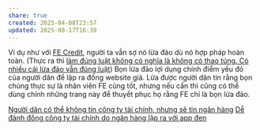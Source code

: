 ```yaml
---
share: true
created: 2025-04-08T23:57
updated: 2025-08-17T16:39
---
```

Ví dụ như với [FE Credit](../../../%F0%9F%93%9CT%C3%A0i%20nguy%C3%AAn/T%C3%ACnh%20h%C3%ACnh%20%E1%BB%9F%20Vi%E1%BB%87t%20Nam/L%C4%A9nh%20v%E1%BB%B1c%20c%E1%BB%A5%20th%E1%BB%83/T%E1%BB%95%20ch%E1%BB%A9c%20t%C3%ADn%20d%E1%BB%A5ng/T%E1%BB%95%20ch%E1%BB%A9c%20t%C3%ADn%20d%E1%BB%A5ng%20phi%20ng%C3%A2n%20h%C3%A0ng/C%C3%B4ng%20ty%20t%C3%A0i%20ch%C3%ADnh%20ti%C3%AAu%20d%C3%B9ng/FE%20Credit/index.md), người ta vẫn sợ nó lừa đảo dù nó hợp pháp hoàn toàn. (Thực ra thì [làm đúng luật không có nghĩa là không có thao túng. Có nhiều cái lừa đảo vẫn đúng luật](../../%C4%90%E1%BA%A1o%20%C4%91%E1%BB%A9c,%20ph%C3%A1p%20lu%E1%BA%ADt.%20Kinh%20t%E1%BA%BF%20ch%C3%ADnh%20tr%E1%BB%8B/Lu%E1%BA%ADt,%20nh%C3%A0%20n%C6%B0%E1%BB%9Bc/L%C3%A0m%20%C4%91%C3%BAng%20lu%E1%BA%ADt%20kh%C3%B4ng%20c%C3%B3%20ngh%C4%A9a%20l%C3%A0%20kh%C3%B4ng%20c%C3%B3%20thao%20t%C3%BAng.%20C%C3%B3%20nhi%E1%BB%81u%20c%C3%A1i%20l%E1%BB%ABa%20%C4%91%E1%BA%A3o%20v%E1%BA%ABn%20%C4%91%C3%BAng%20lu%E1%BA%ADt.md)) Bọn lừa đảo lợi dụng chính điểm yếu đó của người dân để lập ra đống website giả. Lừa được người dân tin rằng bọn chúng thực sự là nhân viên FE cũng tốt, nhưng nếu cần thì cũng có thể dùng chính những trang này để thuyết phục họ rằng FE chỉ là bọn lừa đảo.

[Người dân có thể không tin công ty tài chính, nhưng sẽ tin ngân hàng](../../../%F0%9F%93%9CT%C3%A0i%20nguy%C3%AAn/T%C3%ACnh%20h%C3%ACnh%20%E1%BB%9F%20Vi%E1%BB%87t%20Nam/L%C4%A9nh%20v%E1%BB%B1c%20c%E1%BB%A5%20th%E1%BB%83/T%E1%BB%95%20ch%E1%BB%A9c%20t%C3%ADn%20d%E1%BB%A5ng/Ng%C6%B0%E1%BB%9Di%20d%C3%A2n%20c%C3%B3%20th%E1%BB%83%20kh%C3%B4ng%20tin%20c%C3%B4ng%20ty%20t%C3%A0i%20ch%C3%ADnh,%20nh%C6%B0ng%20s%E1%BA%BD%20tin%20ng%C3%A2n%20h%C3%A0ng.md)
[Dễ đánh đồng công ty tài chính do ngân hàng lập ra với app đen](../../../%F0%9F%93%9CT%C3%A0i%20nguy%C3%AAn/T%C3%ACnh%20h%C3%ACnh%20%E1%BB%9F%20Vi%E1%BB%87t%20Nam/L%C4%A9nh%20v%E1%BB%B1c%20c%E1%BB%A5%20th%E1%BB%83/T%E1%BB%95%20ch%E1%BB%A9c%20t%C3%ADn%20d%E1%BB%A5ng/D%E1%BB%85%20%C4%91%C3%A1nh%20%C4%91%E1%BB%93ng%20c%C3%B4ng%20ty%20t%C3%A0i%20ch%C3%ADnh%20do%20ng%C3%A2n%20h%C3%A0ng%20l%E1%BA%ADp%20ra%20v%E1%BB%9Bi%20app%20%C4%91en.md)
